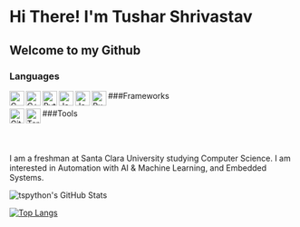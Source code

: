 # Hi There! I'm Tushar Shrivastav

## Welcome to my Github

### Languages
<img align="left" alt="C" width="26px" src="https://raw.githubusercontent.com/jmnote/z-icons/master/svg/c.svg" />
<img align="left" alt="C++" width="26px" src="https://raw.githubusercontent.com/jmnote/z-icons/master/svg/cpp.svg" />
<img align="left" alt="Python" width="26px" src="https://raw.githubusercontent.com/jmnote/z-icons/master/svg/python.svg" />
<img align="left" alt="Java" width="26px" src="https://raw.githubusercontent.com/jmnote/z-icons/master/svg/java.svg" />
<img align="left" alt="JavaScript" width="26px" src="https://raw.githubusercontent.com/jmnote/z-icons/master/svg/javascript.svg" />
<img align="left" alt="Ruby" width="26px" src="https://raw.githubusercontent.com/jmnote/z-icons/master/svg/ruby.svg" />

###Frameworks

###Tools
<img align="left" alt="Git" width="26px" src="https://raw.githubusercontent.com/jmnote/z-icons/master/svg/git.svg" />
<img align="left" alt="Terminal" width="26px" src="https://icons.iconarchive.com/icons/paomedia/small-n-flat/1024/terminal-icon.png" />

<br><br>

I am a freshman at Santa Clara University studying Computer Science. 
I am interested in Automation with AI & Machine Learning, and Embedded Systems.

![tspython's GitHub Stats](https://github-readme-stats.vercel.app/api?username=tspython&show_icons=true&count_private=true)

[![Top Langs](https://github-readme-stats.vercel.app/api/top-langs/?username=tspython&layout=compact&count_private=true)](https://github.com/anuraghazra/github-readme-stats)

